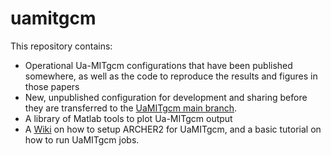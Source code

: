 # uamitgcm
This repository contains:
* Operational Ua-MITgcm configurations that have been published somewhere, as well as the code to reproduce the results and figures in those papers
* New, unpublished configuration for development and sharing before they are transferred to the [UaMITgcm main branch](https://github.com/knaughten/UaMITgcm).
* A library of Matlab tools to plot Ua-MITgcm output
* A [Wiki](https://github.com/janderydt/UaMITgcm_development/wiki) on how to setup ARCHER2 for UaMITgcm, and a basic tutorial on how to run UaMITgcm jobs.
